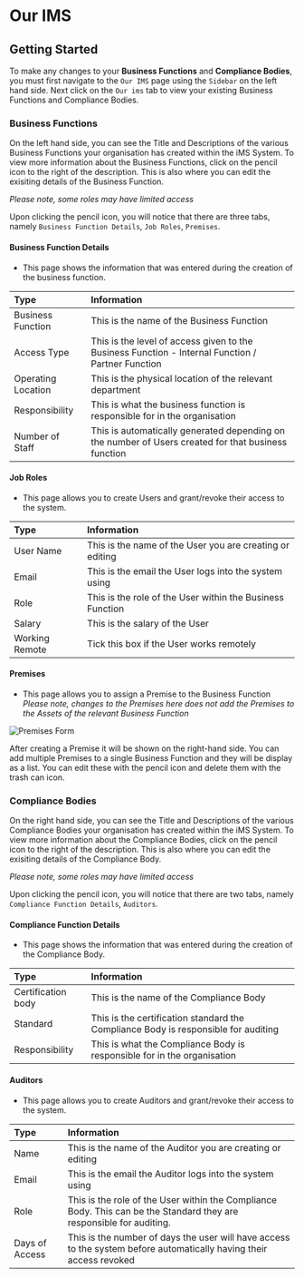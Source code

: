 # Our IMS

## Getting Started

To make any changes to your **Business Functions** and **Compliance Bodies**, you must first navigate to the `Our IMS` page using the `Sidebar` on the left hand side. Next click on the `Our ims` tab to view your existing Business Functions and Compliance Bodies.

### Business Functions

On the left hand side, you can see the Title and Descriptions of the various Business Functions your organisation has created within the iMS System. To view more information about the Business Functions, click on the pencil icon to the right of the description. This is also where you can edit the exisiting details of the Business Function.

*Please note, some roles may have limited access*

Upon clicking the pencil icon, you will notice that there are three tabs, namely `Business Function Details`, `Job Roles`, `Premises`.

#### Business Function Details

+ This page shows the information that was entered during the creation of the business function. 

| Type 				| Information 																							|
| :---------------- | :---------------------------------------------------------------------------------------------------- |
| Business Function | This is the name of the Business Function 															|
| Access Type		| This is the level of access given to the Business Function - Internal Function / Partner Function 	|
| Operating Location| This is the physical location of the relevant department 												|
| Responsibility	| This is what the business function is responsible for in the organisation 							|
| Number of Staff	| This is automatically generated depending on the number of Users created for that business function 	|

#### Job Roles

+ This page allows you to create Users and grant/revoke their access to the system.

| Type 			 | Information 												 |
| :------------- | :-------------------------------------------------------- |
| User Name 	 | This is the name of the User you are creating or editing  |
| Email 		 | This is the email the User logs into the system using 	 |
| Role 			 | This is the role of the User within the Business Function |
| Salary 		 | This is the salary of the User 							 |
| Working Remote | Tick this box if the User works remotely 				 |

#### Premises

+ This page allows you to assign a Premise to the Business Function
*Please note, changes to the Premises here does not add the Premises to the Assets of the relevant Business Function*

<img src="/img/DocImg/General Information/Our_IMS/Completed_Premises_Form.png" alt="Premises Form" class="center"/>

After creating a Premise it will be shown on the right-hand side. You can add multiple Premises to a single Business Function and they will be display as a list. You can edit these with the pencil icon and delete them with the trash can icon.

### Compliance Bodies

On the right hand side, you can see the Title and Descriptions of the various Compliance Bodies your organisation has created within the iMS System. To view more information about the Compliance Bodies, click on the pencil icon to the right of the description. This is also where you can edit the exisiting details of the Compliance Body.

*Please note, some roles may have limited access*

Upon clicking the pencil icon, you will notice that there are two tabs, namely `Compliance Function Details`, `Auditors`.

#### Compliance Function Details

+ This page shows the information that was entered during the creation of the Compliance Body. 

| Type 				 | Information 																			|
| :----------------- | :----------------------------------------------------------------------------------- |
| Certification body | This is the name of the Compliance Body 												|
| Standard			 | This is the certification standard the Compliance Body is responsible for auditing	|
| Responsibility	 | This is what the Compliance Body is responsible for in the organisation 				|

#### Auditors

+ This page allows you to create Auditors and grant/revoke their access to the system.

| Type 			 | Information 												 														   |
| :------------- | :------------------------------------------------------------------------------------------------------------------ |
| Name 	 		 | This is the name of the Auditor you are creating or editing														   |
| Email 		 | This is the email the Auditor logs into the system using 	 													   |
| Role 			 | This is the role of the User within the Compliance Body. This can be the Standard they are responsible for auditing.|
| Days of Access | This is the number of days the user will have access to the system before automatically having their access revoked |